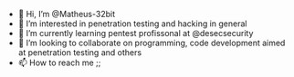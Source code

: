 - 👋 Hi, I’m @Matheus-32bit
- 👀 I’m interested in penetration testing and hacking in general
- 🌱 I’m currently learning pentest profissonal at @desecsecurity
 - 💞️ I’m looking to collaborate on programming, code development aimed at penetration testing and others 
- 📫 How to reach me ;;

<!---
Matheus-32bit/Matheus-32bit is a ✨ special ✨ repository because its `README.md` (this file) appears on your GitHub profile.
You can click the Preview link to take a look at your changes.
--->
